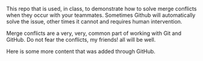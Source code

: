 This repo that is used, in class, to demonstrate how to solve merge conflicts when they occur with your teammates. Sometimes Github will automatically solve the issue, other times it cannot and requires human intervention.

Merge conflicts are a very, very, common part of working with Git and GitHub. Do not fear the conflicts, my friends! all will be well.

Here is some more content that was added through GitHub.
